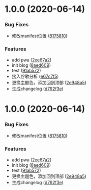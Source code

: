 # 1.0.0 (2020-06-14)


### Bug Fixes

* 修改manifest位置 ([8175810](https://github.com/SethLee23/vuepress-blog/commit/81758104aebec3b991de16bce97e81d69d7ce2f1))


### Features

* add pwa ([2ee67a2](https://github.com/SethLee23/vuepress-blog/commit/2ee67a23d8cc7fa46ed0dd447a8a86dc9f7fb7b0))
* init blog ([8aed609](https://github.com/SethLee23/vuepress-blog/commit/8aed6095c0c2ea3faadcc1a916a718917cadd294))
* test ([91ab572](https://github.com/SethLee23/vuepress-blog/commit/91ab5727eb84f58d82b55cc76a7032361cf42ef8))
* 接入谷歌分析 ([e67c7f5](https://github.com/SethLee23/vuepress-blog/commit/e67c7f54cd8a294f9caed037b38447248cee1d21))
* 更换主题色，添加回到顶部 ([2e948a5](https://github.com/SethLee23/vuepress-blog/commit/2e948a52166fcbb21856bf06aa24ac2a2ea4e010))
* 生成changelog ([d792f3e](https://github.com/SethLee23/vuepress-blog/commit/d792f3e6dcf90dbcf4d36449699620dee73432dd))



# 1.0.0 (2020-06-14)


### Bug Fixes

* 修改manifest位置 ([8175810](https://github.com/SethLee23/vuepress-blog/commit/81758104aebec3b991de16bce97e81d69d7ce2f1))


### Features

* add pwa ([2ee67a2](https://github.com/SethLee23/vuepress-blog/commit/2ee67a23d8cc7fa46ed0dd447a8a86dc9f7fb7b0))
* init blog ([8aed609](https://github.com/SethLee23/vuepress-blog/commit/8aed6095c0c2ea3faadcc1a916a718917cadd294))
* test ([91ab572](https://github.com/SethLee23/vuepress-blog/commit/91ab5727eb84f58d82b55cc76a7032361cf42ef8))
* 更换主题色，添加回到顶部 ([2e948a5](https://github.com/SethLee23/vuepress-blog/commit/2e948a52166fcbb21856bf06aa24ac2a2ea4e010))
* 生成changelog ([d792f3e](https://github.com/SethLee23/vuepress-blog/commit/d792f3e6dcf90dbcf4d36449699620dee73432dd))



